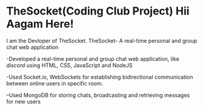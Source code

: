 # TheSocket(Coding Club Project) Hii Aagam Here!

I am the Devloper of TheSocket.
TheSocket- A real-time personal and group chat web application

-Developed a real-time personal and group chat web application, like _discord_ using HTML, CSS, JavaScript and
NodeJS

-Used Socket.io, WebSockets for establishing bidirectional communication between online users in specific room.

–Used MongoDB for storing chats, broadcasting and retrieving messages for new users
